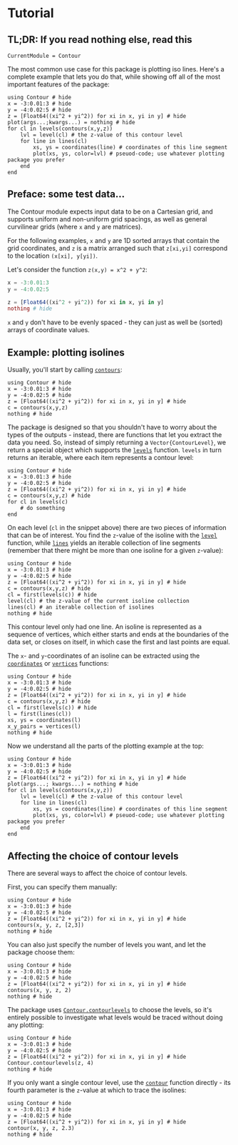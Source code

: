 # Tutorial

## TL;DR: If you read nothing else, read this

```@meta
CurrentModule = Contour
```

The most common use case for this package is plotting iso lines. Here's a
complete example that lets you do that, while showing off all of the most
important features of the package:

```@example
using Contour # hide
x = -3:0.01:3 # hide
y = -4:0.02:5 # hide
z = [Float64((xi^2 + yi^2)) for xi in x, yi in y] # hide
plot(args...;kwargs...) = nothing # hide
for cl in levels(contours(x,y,z))
    lvl = level(cl) # the z-value of this contour level
    for line in lines(cl)
        xs, ys = coordinates(line) # coordinates of this line segment
        plot(xs, ys, color=lvl) # pseuod-code; use whatever plotting package you prefer
    end
end
```

## Preface: some test data...

The Contour module expects input data to be on a Cartesian grid, and supports uniform 
and non-uniform grid spacings, as well as general curvilinear grids (where `x` and `y` are matrices).  

For the following examples, `x` and
`y` are 1D sorted arrays that contain the grid coordinates, and `z` is a matrix
arranged such that `z[xi,yi]` correspond to the location `(x[xi], y[yi])`.

Let's consider the function ``z(x,y) = x^2 + y^2``:

```julia
x = -3:0.01:3
y = -4:0.02:5

z = [Float64((xi^2 + yi^2)) for xi in x, yi in y]
nothing # hide
```

`x` and `y` don't have to be evenly spaced - they can just as well be (sorted)
arrays of coordinate values.

## Example: plotting isolines

Usually, you'll start by calling [`contours`](@ref):

```@example
using Contour # hide
x = -3:0.01:3 # hide
y = -4:0.02:5 # hide
z = [Float64((xi^2 + yi^2)) for xi in x, yi in y] # hide
c = contours(x,y,z)
nothing # hide
```

The package is designed so that you shouldn't have to worry about the types of
the outputs - instead, there are functions that let you extract the data you
need. So, instead of simply returning a `Vector{ContourLevel}`, we return a
special object which supports the [`levels`](@ref) function. `levels` in turn
returns an iterable, where each item represents a contour level:

```@example
using Contour # hide
x = -3:0.01:3 # hide
y = -4:0.02:5 # hide
z = [Float64((xi^2 + yi^2)) for xi in x, yi in y] # hide
c = contours(x,y,z) # hide
for cl in levels(c)
    # do something
end
```

On each level (`cl` in the snippet above) there are two pieces of information
that can be of interest. You find the ``z``-value of the isoline with the
[`level`](@ref) function, while [`lines`](@ref) yields an iterable collection
of line segments (remember that there might be more than one isoline for a given
``z``-value):

```@example
using Contour # hide
x = -3:0.01:3 # hide
y = -4:0.02:5 # hide
z = [Float64((xi^2 + yi^2)) for xi in x, yi in y] # hide
c = contours(x,y,z) # hide
cl = first(levels(c)) # hide
level(cl) # the z-value of the current isoline collection
lines(cl) # an iterable collection of isolines
nothing # hide
```

This contour level only had one line. An isoline is represented as a sequence of
vertices, which either starts and ends at the boundaries of the data set, or
closes on itself, in which case the first and last points are equal.

The ``x``- and ``y``-coordinates of an isoline can be extracted using the
[`coordinates`](@ref) or [`vertices`](@ref) functions:

```@example
using Contour # hide
x = -3:0.01:3 # hide
y = -4:0.02:5 # hide
z = [Float64((xi^2 + yi^2)) for xi in x, yi in y] # hide
c = contours(x,y,z) # hide
cl = first(levels(c)) # hide
l = first(lines(cl))
xs, ys = coordinates(l)
x_y_pairs = vertices(l)
nothing # hide
```

Now we understand all the parts of the plotting example at the top:

```@example
using Contour # hide
x = -3:0.01:3 # hide
y = -4:0.02:5 # hide
z = [Float64((xi^2 + yi^2)) for xi in x, yi in y] # hide
plot(args...; kwargs...) = nothing # hide
for cl in levels(contours(x,y,z))
    lvl = level(cl) # the z-value of this contour level
    for line in lines(cl)
        xs, ys = coordinates(line) # coordinates of this line segment
        plot(xs, ys, color=lvl) # pseuod-code; use whatever plotting package you prefer
    end
end
```

## Affecting the choice of contour levels

There are several ways to affect the choice of contour levels.

First, you can specify them manually:

```@example
using Contour # hide
x = -3:0.01:3 # hide
y = -4:0.02:5 # hide
z = [Float64((xi^2 + yi^2)) for xi in x, yi in y] # hide
contours(x, y, z, [2,3])
nothing # hide
```

You can also just specify the number of levels you want, and let the package
choose them:

```@example
using Contour # hide
x = -3:0.01:3 # hide
y = -4:0.02:5 # hide
z = [Float64((xi^2 + yi^2)) for xi in x, yi in y] # hide
contours(x, y, z, 2)
nothing # hide
```

The package uses [`Contour.contourlevels`](@ref) to choose the levels, so it's
entirely possible to investigate what levels would be traced without doing any
plotting:

```@example
using Contour # hide
x = -3:0.01:3 # hide
y = -4:0.02:5 # hide
z = [Float64((xi^2 + yi^2)) for xi in x, yi in y] # hide
Contour.contourlevels(z, 4)
nothing # hide
```

If you only want a single contour level, use the [`contour`](@ref) function
directly - its fourth parameter is the ``z``-value at which to trace the isolines:

```@example
using Contour # hide
x = -3:0.01:3 # hide
y = -4:0.02:5 # hide
z = [Float64((xi^2 + yi^2)) for xi in x, yi in y] # hide
contour(x, y, z, 2.3)
nothing # hide
```
